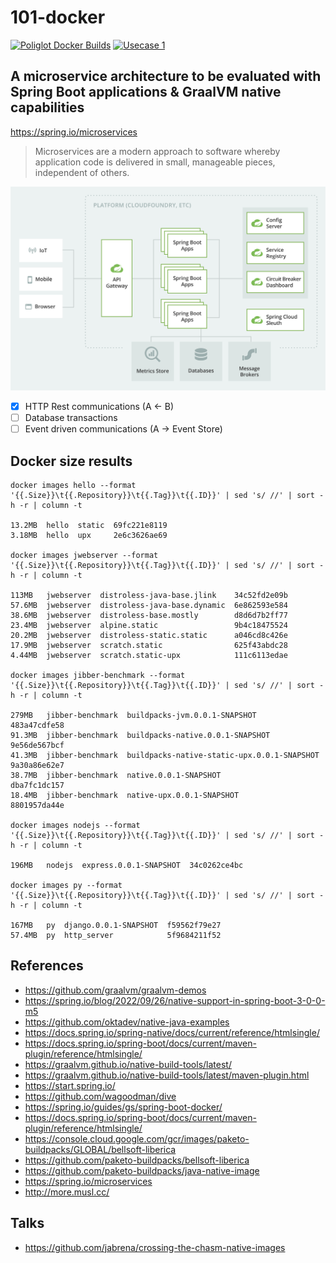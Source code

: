 # 101-docker

[![Poliglot Docker Builds](https://github.com/jabrena/101-docker/actions/workflows/poliglot_docker_builds.yaml/badge.svg)](https://github.com/jabrena/101-docker/actions/workflows/poliglot_docker_builds.yaml)
[![Usecase 1](https://github.com/jabrena/101-docker/actions/workflows/usecase1_build.yaml/badge.svg)](https://github.com/jabrena/101-docker/actions/workflows/usecase1_build.yaml)

## A microservice architecture to be evaluated with Spring Boot applications & GraalVM native capabilities

https://spring.io/microservices

> Microservices are a modern approach to software whereby application code
is delivered in small, manageable pieces, independent of others.

![](./docs/spring-microservice-diagram.png)

- [x] HTTP Rest communications (A <- B)
- [ ] Database transactions
- [ ] Event driven communications (A -> Event Store)

## Docker size results

```
docker images hello --format '{{.Size}}\t{{.Repository}}\t{{.Tag}}\t{{.ID}}' | sed 's/ //' | sort -h -r | column -t

13.2MB  hello  static  69fc221e8119
3.18MB  hello  upx     2e6c3626ae69

docker images jwebserver --format '{{.Size}}\t{{.Repository}}\t{{.Tag}}\t{{.ID}}' | sed 's/ //' | sort -h -r | column -t

113MB   jwebserver  distroless-java-base.jlink    34c52fd2e09b
57.6MB  jwebserver  distroless-java-base.dynamic  6e862593e584
38.6MB  jwebserver  distroless-base.mostly        d8d6d7b2ff77
23.4MB  jwebserver  alpine.static                 9b4c18475524
20.2MB  jwebserver  distroless-static.static      a046cd8c426e
17.9MB  jwebserver  scratch.static                625f43abdc28
4.44MB  jwebserver  scratch.static-upx            111c6113edae

docker images jibber-benchmark --format '{{.Size}}\t{{.Repository}}\t{{.Tag}}\t{{.ID}}' | sed 's/ //' | sort -h -r | column -t

279MB   jibber-benchmark  buildpacks-jvm.0.0.1-SNAPSHOT     483a47cdfe58
91.3MB  jibber-benchmark  buildpacks-native.0.0.1-SNAPSHOT  9e56de567bcf
41.3MB  jibber-benchmark  buildpacks-native-static-upx.0.0.1-SNAPSHOT  9a30a86e62e7
38.7MB  jibber-benchmark  native.0.0.1-SNAPSHOT             dba7fc1dc157
18.4MB  jibber-benchmark  native-upx.0.0.1-SNAPSHOT         8801957da44e

docker images nodejs --format '{{.Size}}\t{{.Repository}}\t{{.Tag}}\t{{.ID}}' | sed 's/ //' | sort -h -r | column -t

196MB   nodejs  express.0.0.1-SNAPSHOT  34c0262ce4bc

docker images py --format '{{.Size}}\t{{.Repository}}\t{{.Tag}}\t{{.ID}}' | sed 's/ //' | sort -h -r | column -t

167MB   py  django.0.0.1-SNAPSHOT  f59562f79e27
57.4MB  py  http_server            5f9684211f52
```

## References

- https://github.com/graalvm/graalvm-demos
- https://spring.io/blog/2022/09/26/native-support-in-spring-boot-3-0-0-m5
- https://github.com/oktadev/native-java-examples
- https://docs.spring.io/spring-native/docs/current/reference/htmlsingle/
- https://docs.spring.io/spring-boot/docs/current/maven-plugin/reference/htmlsingle/
- https://graalvm.github.io/native-build-tools/latest/
- https://graalvm.github.io/native-build-tools/latest/maven-plugin.html
- https://start.spring.io/
- https://github.com/wagoodman/dive
- https://spring.io/guides/gs/spring-boot-docker/
- https://docs.spring.io/spring-boot/docs/current/maven-plugin/reference/htmlsingle/
- https://console.cloud.google.com/gcr/images/paketo-buildpacks/GLOBAL/bellsoft-liberica
- https://github.com/paketo-buildpacks/bellsoft-liberica
- https://github.com/paketo-buildpacks/java-native-image
- https://spring.io/microservices
- http://more.musl.cc/

## Talks

- https://github.com/jabrena/crossing-the-chasm-native-images
